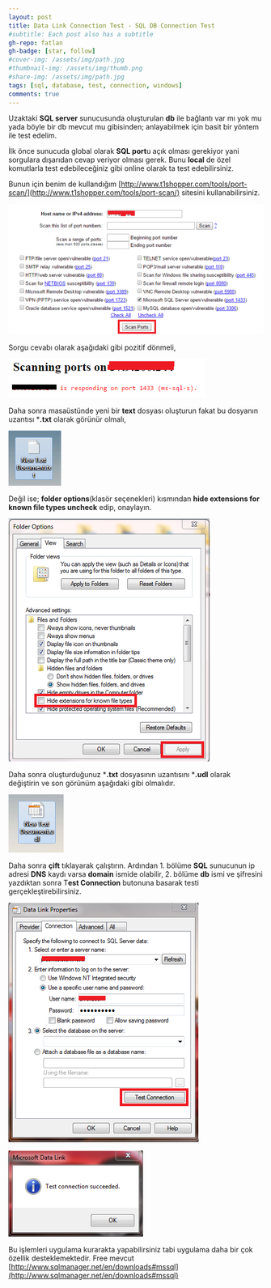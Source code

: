 ```yaml
---
layout: post
title: Data Link Connection Test - SQL DB Connection Test
#subtitle: Each post also has a subtitle
gh-repo: fatlan
gh-badge: [star, follow]
#cover-img: /assets/img/path.jpg
#thumbnail-img: /assets/img/thumb.png
#share-img: /assets/img/path.jpg
tags: [sql, database, test, connection, windows]
comments: true
---
```

Uzaktaki **SQL server** sunucusunda oluşturulan **db** ile bağlantı var mı yok mu yada böyle bir db mevcut mu gibisinden; anlayabilmek için basit bir yöntem ile test edelim.

İlk önce sunucuda global olarak **SQL port**u açık olması gerekiyor yani sorgulara dışarıdan cevap veriyor olması gerek. Bunu **local** de özel komutlarla test edebileceğiniz gibi online olarak ta test edebilirsiniz.

Bunun için benim de kullandığım [http://www.t1shopper.com/tools/port-scan/](http://www.t1shopper.com/tools/port-scan/) sitesini kullanabilirsiniz.

![Crepe](assets/img/sql-db-conn-test/db-con-t01.png)

Sorgu cevabı olarak aşağıdaki gibi pozitif dönmeli,

![Crepe](assets/img/sql-db-conn-test/db-con-t02.png)

Daha sonra masaüstünde yeni bir **text** dosyası oluşturun fakat bu dosyanın uzantısı ***.txt** olarak görünür olmalı,

![Crepe](assets/img/sql-db-conn-test/db-con-t03.png)

Değil ise; **folder options**(klasör seçenekleri) kısmından **hide extensions for known file types uncheck** edip, onaylayın.

![Crepe](assets/img/sql-db-conn-test/db-con-t04.png)

Daha sonra oluşturduğunuz ***.txt** dosyasının uzantısını ***.udl** olarak değiştirin ve son görünüm aşağıdaki gibi olmalıdır.

![Crepe](assets/img/sql-db-conn-test/db-con-t05.png)

Daha sonra **çift** tıklayarak çalıştırın. Ardından 1. bölüme **SQL** sunucunun ip adresi **DNS** kaydı varsa **domain** ismide olabilir, 2. bölüme **db** ismi ve şifresini yazdıktan sonra T**est Connection** butonuna basarak testi gerçekleştirebilirsiniz.

![Crepe](assets/img/sql-db-conn-test/db-con-t06.png)

![Crepe](assets/img/sql-db-conn-test/db-con-t07.png)


Bu işlemleri uygulama kurarakta yapabilirsiniz tabi uygulama daha bir çok özellik desteklemektedir. Free mevcut [http://www.sqlmanager.net/en/downloads#mssql](http://www.sqlmanager.net/en/downloads#mssql)